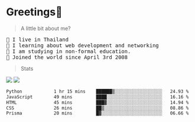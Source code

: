 <h1>Greetings👋</h1>

> A little bit about me?
<pre>
📍 I live in Thailand
💽 I learning about web development and networking
📝 I am studying in non-formal education.
🍰 Joined the world since April 3rd 2008
</pre>

> Stats
<img src="https://github-readme-stats-eight-theta.vercel.app/api?username=bluestar-b&show_icons=true&theme=tokyonight&include_all_commits=true&count_private=true" />

<img src="https://github-readme-stats.vercel.app/api/top-langs/?username=bluestar-b&theme=tokyonight&include_all_commits=true&layout=compact&langs_count=10&border_radius=8" />

<!--START_SECTION:waka-->

```txt
Python            1 hr 15 mins    ██████▒░░░░░░░░░░░░░░░░░░   24.93 %
JavaScript        49 mins         ████░░░░░░░░░░░░░░░░░░░░░   16.16 %
HTML              45 mins         ███▓░░░░░░░░░░░░░░░░░░░░░   14.94 %
CSS               26 mins         ██▒░░░░░░░░░░░░░░░░░░░░░░   08.86 %
Prisma            20 mins         █▓░░░░░░░░░░░░░░░░░░░░░░░   06.66 %
```

<!--END_SECTION:waka-->
